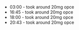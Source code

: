 * 03:00 - took around 20mg opce
* 16:45 - took around 20mg opce
* 18:00 - took around 20mg opce
* 20:43 - took around 20mg opce